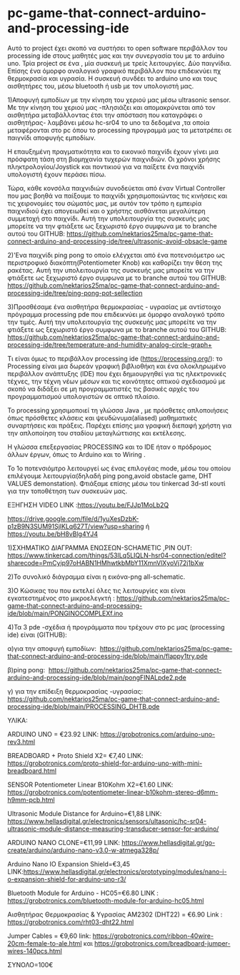# pc-game-that-connect-arduino-and-processing-ide
Αυτό το project έχει σκοπό να συστήσει το open software περιβάλλον του processing ide στους μαθητές μας και την συνεργασία του με το arduino uno.
Τρία project σε ένα , μία συσκευή με τρείς λειτουργίες.
Δύο παιγνίδια. Επίσης ένα όμορφο αναλογικό γραφικό περιβάλλον που επιδεικνύει πχ θερμοκρασία και υγρασία.
Η συσκευή  συνδέει το arduino uno και τους αισθητήρες του, μέσω bluetooth ή usb με τον υπολογιστή μας.

1)Αποφυγή εμποδίων  με την κίνηση του χεριού μας μέσω ultrasonic sensor.
Με την κίνηση του χεριού μας -πλησιάζει και απομακρύνεται από τον αισθητήρα μεταβάλλοντας έτσι την απόσταση που καταγράφει ο αισθητήρας- λαμβάνει μέσω hc-sr04 το uno τα δεδομένα ,τα οποία μεταφέρονται στο pc 
όπου το processing προγραμμά μας τα μετατρέπει σε παιγνίδι αποφυγής εμποδίων. 

Η επαυξημένη πραγματικότητα και το εικονικό παιχνίδι έχουν γίνει μια πρόσφατη τάση στη βιομηχανία τυχερών παιχνιδιών. 
Οι χρόνοι χρήσης πληκτρολογίου/Joystick και ποντικιού για να παίξετε ένα παιχνίδι υπολογιστή έχουν περάσει πίσω. 

Τώρα, κάθε κονσόλα παιχνιδιών συνοδεύεται από έναν Virtual Controller που μας βοηθά να παίξουμε το παιχνίδι 
χρησιμοποιώντας τις κινήσεις και τις χειρονομίες του σώματός μας, με αυτόν τον τρόπο η εμπειρία παιχνιδιού έχει απογειωθεί
και ο χρήστης αισθάνεται μεγαλύτερη συμμετοχή στο παιχνίδι.
Αυτή την υπολειτουργία της συσκευής μας μπορείτε να την φτιάξετε ως ξεχωριστό έργο συμφωνα με το branche αυτού του GITHUB: https://github.com/nektarios25ma/pc-game-that-connect-arduino-and-processing-ide/tree/ultrasonic-avoid-obsacle-game

2)'Ενα παιχνίδι ping pong το οποίο ελέγχεται από ένα ποτενσιόμετρο ως περιστροφικό διακόπτη(Potentiometer Knob) και καθορίζει την θέση της ρακέτας.
Αυτή την υπολειτουργία της συσκευής μας μπορείτε να την φτιάξετε ως ξεχωριστό έργο συμφωνα με το branche αυτού του GITHUB: https://github.com/nektarios25ma/pc-game-that-connect-arduino-and-processing-ide/tree/ping-pong-pot-sellection

3)Προσθέσαμε ένα αισθητήρα θερμοκρασίας - υγρασίας με αντίστοιχο πρόγραμμα processing pde που επιδεικνύει με όμορφο αναλογικό τρόπο την τιμές.
Αυτή την υπολειτουργία της συσκευής μας μπορείτε να την φτιάξετε ως ξεχωριστό έργο συμφωνα με το branche αυτού του GITHUB: https://github.com/nektarios25ma/pc-game-that-connect-arduino-and-processing-ide/tree/temperature-and-humidity-analog-circle-graph+

Τι είναι όμως το περιβάλλον processing ide (https://processing.org/):
το Processing είναι μια δωρεάν γραφική βιβλιοθήκη και ένα ολοκληρωμένο περιβάλλον ανάπτυξης (IDE) που έχει δημιουργηθεί για τις ηλεκτρονικές τέχνες,
την τέχνη νέων μέσων και τις κοινότητες οπτικού σχεδιασμού με σκοπό να διδάξει σε μη προγραμματιστές τις βασικές αρχές του προγραμματισμού υπολογιστών σε οπτικό πλαίσιο.

To processing χρησιμοποιεί τη γλώσσα Java , με πρόσθετες απλοποιήσεις όπως πρόσθετες κλάσεις και ψευδώνυμα(aliased) μαθηματικές συναρτήσεις και πράξεις. 
Παρέχει επίσης μια γραφική διεπαφή χρήστη για την απλοποίηση του σταδίου μεταγλώττισης και εκτέλεσης.

Η γλώσσα επεξεργασίας PROCESSING και το IDE ήταν ο πρόδρομος άλλων έργων, όπως το Arduino και το Wiring .

Το 1ο ποτενσιόμτρο λειτουργεί ως ένας επιλογέας mode, μέσω του οποίου επιλέγουμε λειτουργία(δηλαδή ping pong,avoid obstacle game, DHT VALUES demonstation).
Φτιάξαμε επίσης μέσω του tinkercad 3d-stl κουτί για την τοποθέτηση των συσκευών μας.

ΕΞΗΓΗΣΗ
VIDEO LINK :https://youtu.be/FJJp1MoLb2Q


https://drive.google.com/file/d/1yuXesDzbK-p1zB9N3SUM91SjlKLq627T/view?usp=sharing ή
https://youtu.be/bH8vBlg4YJ4


1)ΣΧΗΜΑΤΙΚΟ ΔΙΑΓΡΑΜΜΑ ΕΝΩΣΕΩΝ-SCHAMETIC ,PIN OUT:
https://www.tinkercad.com/things/53lLq5LIQLN-hsr04-connection/editel?sharecode=PmCyip97oHABN1HMhwtkbMbY11XmnVlXyoVj72j1bXw

2)Το συνολικό διάγραμμα είναι η εικόνα-png all-schematic.

3)Ο Κώσικας του που εκτελεί όλες τις λειτουργίες και είναι εγκατεστημένος στο μικροελεγκτή : https://github.com/nektarios25ma/pc-game-that-connect-arduino-and-processing-ide/blob/main/PONGINOCOMPLEXf.ino

4)Τα 3 pde -σχέδια ή προγράμματα που τρέχουν στο pc μας (processing ide) είναι (GITHUB):

α)για την αποφυγή εμποδίων:  https://github.com/nektarios25ma/pc-game-that-connect-arduino-and-processing-ide/blob/main/flappy1try.pde

β)ping pong:  https://github.com/nektarios25ma/pc-game-that-connect-arduino-and-processing-ide/blob/main/pongFINALpde2.pde

γ) για την επίδειξη θερμοκρασίας -υγρασίας:  https://github.com/nektarios25ma/pc-game-that-connect-arduino-and-processing-ide/blob/main/PROCESSING_DHTB.pde

ΥΛΙΚΑ:

ARDUINO UNO  = €23.92
LINK: https://grobotronics.com/arduino-uno-rev3.html


BREADBOARD + Proto Shield X2= €7,40
LINK: https://grobotronics.com/proto-shield-for-arduino-uno-with-mini-breadboard.html

SENSOR Potentiometer Linear B10Kohm Χ2=€1.60
LINK: https://grobotronics.com/potentiometer-linear-b10kohm-stereo-d6mm-h9mm-pcb.html


Ultrasonic Module Distance for Arduino=€1,88
LINK: https://www.hellasdigital.gr/electronics/sensors/ultasonic/hc-sr04-ultrasonic-module-distance-measuring-transducer-sensor-for-arduino/

ARDUINO NANO  CLONE=€11,99
LINK: https://www.hellasdigital.gr/go-create/arduino/arduino-nano-v3.0-w-atmega328p/

Arduino Nano IO Expansion Shield=€3,45
LINK:https://www.hellasdigital.gr/electronics/prototyping/modules/nano-i-o-expansion-shield-for-arduino-uno-r3/

Bluetooth Module for Arduino - HC05=€6.80
LINK : https://grobotronics.com/bluetooth-module-for-arduino-hc05.html

Αισθητήρας Θερμοκρασίας & Υγρασίας AM2302 (DHT22) = €6.90
Link : https://grobotronics.com/rht03-dht22.html

Jumper Cables = €9,60
link: https://grobotronics.com/ribbon-40wire-20cm-female-to-ale.html
και https://grobotronics.com/breadboard-jumper-wires-140pcs.html

ΣΥΝΟΛΟ=100€

